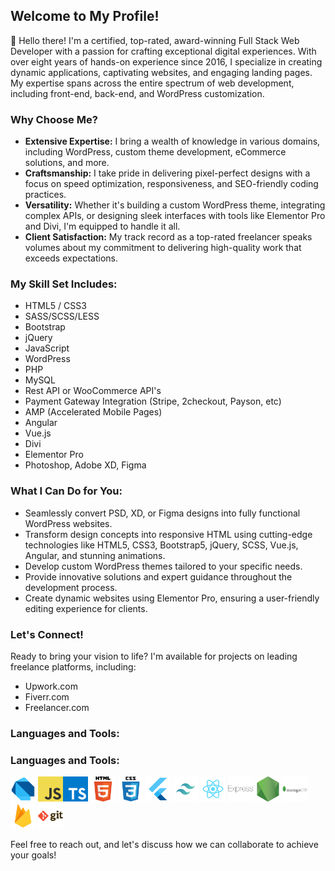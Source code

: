 ## Welcome to My Profile!

👋 Hello there! I'm a certified, top-rated, award-winning Full Stack Web Developer with a passion for crafting exceptional digital experiences. With over eight years of hands-on experience since 2016, I specialize in creating dynamic applications, captivating websites, and engaging landing pages. My expertise spans across the entire spectrum of web development, including front-end, back-end, and WordPress customization.

### Why Choose Me?

- **Extensive Expertise:** I bring a wealth of knowledge in various domains, including WordPress, custom theme development, eCommerce solutions, and more.
- **Craftsmanship:** I take pride in delivering pixel-perfect designs with a focus on speed optimization, responsiveness, and SEO-friendly coding practices.
- **Versatility:** Whether it's building a custom WordPress theme, integrating complex APIs, or designing sleek interfaces with tools like Elementor Pro and Divi, I'm equipped to handle it all.
- **Client Satisfaction:** My track record as a top-rated freelancer speaks volumes about my commitment to delivering high-quality work that exceeds expectations.

### My Skill Set Includes:

- HTML5 / CSS3
- SASS/SCSS/LESS
- Bootstrap
- jQuery
- JavaScript
- WordPress
- PHP
- MySQL
- Rest API or WooCommerce API's
- Payment Gateway Integration (Stripe, 2checkout, Payson, etc)
- AMP (Accelerated Mobile Pages)
- Angular
- Vue.js
- Divi
- Elementor Pro
- Photoshop, Adobe XD, Figma

### What I Can Do for You:

- Seamlessly convert PSD, XD, or Figma designs into fully functional WordPress websites.
- Transform design concepts into responsive HTML using cutting-edge technologies like HTML5, CSS3, Bootstrap5, jQuery, SCSS, Vue.js, Angular, and stunning animations.
- Develop custom WordPress themes tailored to your specific needs.
- Provide innovative solutions and expert guidance throughout the development process.
- Create dynamic websites using Elementor Pro, ensuring a user-friendly editing experience for clients.

### Let's Connect!

Ready to bring your vision to life? I'm available for projects on leading freelance platforms, including:

- Upwork.com
- Fiverr.com
- Freelancer.com

### Languages and Tools:

### Languages and Tools:

<code><img height="40" src="https://raw.githubusercontent.com/github/explore/80688e429a7d4ef2fca1e82350fe8e3517d3494d/topics/dart/dart.png"></code>
<code><img height="40" src="https://raw.githubusercontent.com/github/explore/80688e429a7d4ef2fca1e82350fe8e3517d3494d/topics/javascript/javascript.png"></code><code><img height="40" src="https://raw.githubusercontent.com/github/explore/80688e429a7d4ef2fca1e82350fe8e3517d3494d/topics/typescript/typescript.png"></code>
<code><img height="40" src="https://raw.githubusercontent.com/github/explore/5c058a388828bb5fde0bcafd4bc867b5bb3f26f3/topics/html/html.png"></code>
<code><img height="40" src="https://raw.githubusercontent.com/github/explore/5c058a388828bb5fde0bcafd4bc867b5bb3f26f3/topics/css/css.png"></code>
<code><img height="40" src="https://raw.githubusercontent.com/github/explore/80688e429a7d4ef2fca1e82350fe8e3517d3494d/topics/flutter/flutter.png"></code>
<code><img height="40" src="https://raw.githubusercontent.com/github/explore/80688e429a7d4ef2fca1e82350fe8e3517d3494d/topics/tailwind/tailwind.png"></code>
<code><img height="40" src="https://raw.githubusercontent.com/github/explore/80688e429a7d4ef2fca1e82350fe8e3517d3494d/topics/react/react.png"></code>
<code><img height="40" src="https://raw.githubusercontent.com/github/explore/5c058a388828bb5fde0bcafd4bc867b5bb3f26f3/topics/express/express.png"></code>
<code><img height="40" src="https://raw.githubusercontent.com/github/explore/80688e429a7d4ef2fca1e82350fe8e3517d3494d/topics/nodejs/nodejs.png"></code>
<code><img height="40" src="https://raw.githubusercontent.com/github/explore/80688e429a7d4ef2fca1e82350fe8e3517d3494d/topics/mongodb/mongodb.png"></code>
<code><img height="40" src="https://raw.githubusercontent.com/github/explore/80688e429a7d4ef2fca1e82350fe8e3517d3494d/topics/firebase/firebase.png"></code>
<code><img height="40" src="https://raw.githubusercontent.com/github/explore/80688e429a7d4ef2fca1e82350fe8e3517d3494d/topics/git/git.png"></code>

Feel free to reach out, and let's discuss how we can collaborate to achieve your goals!
